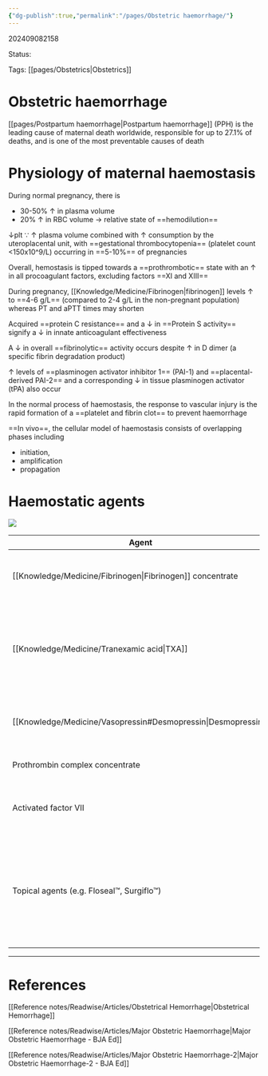 ```yaml
---
{"dg-publish":true,"permalink":"/pages/Obstetric haemorrhage/"}
---
```



202409082158

Status: 

Tags: [[pages/Obstetrics\|Obstetrics]]

# Obstetric haemorrhage
[[pages/Postpartum haemorrhage\|Postpartum haemorrhage]] (PPH) is the leading cause of maternal death worldwide, responsible for up to 27.1% of deaths, and is one of the most preventable causes of death


# Physiology of maternal haemostasis
During normal pregnancy, there is
- 30-50% ↑ in plasma volume
- 20% ↑ in RBC volume
→ relative state of ==hemodilution==

↓plt ∵ ↑ plasma volume combined with ↑ consumption by the uteroplacental unit, with ==gestational thrombocytopenia== (platelet count <150x10^9/L) occurring in ==5-10%== of pregnancies

Overall, hemostasis is tipped towards a ==prothrombotic== state with an ↑ in all procoagulant factors, excluding factors ==XI and XIII==

During pregnancy, [[Knowledge/Medicine/Fibrinogen\|fibrinogen]] levels ↑ to ==4-6 g/L== (compared to 2-4 g/L in the non-pregnant population) whereas PT and aPTT times may shorten

Acquired ==protein C resistance== and a ↓ in ==Protein S activity== signify a ↓ in innate anticoagulant effectiveness

A ↓ in overall ==fibrinolytic== activity occurs despite ↑ in D dimer (a specific fibrin degradation product)

↑ levels of ==plasminogen activator inhibitor 1== (PAI-1) and ==placental-derived PAI-2== and a corresponding ↓ in tissue plasminogen activator (tPA) also occur

In the normal process of haemostasis, the response to vascular injury is the rapid formation of a ==platelet and fibrin clot== to prevent haemorrhage

==In vivo==, the cellular model of haemostasis consists of overlapping phases including 
- initiation, 
- amplification
- propagation


# Haemostatic agents
![](https://i.imgur.com/cG0Y8Hs.png)

| Agent                                                            | Indication                                                               | Considerations                                                                                                                      |
| ---------------------------------------------------------------- | ------------------------------------------------------------------------ | ----------------------------------------------------------------------------------------------------------------------------------- |
| [[Knowledge/Medicine/Fibrinogen\|Fibrinogen]] concentrate                                       | PPH in the setting of hypofibrinogenaemia; DIC, consumptive coagulopathy | Strongly consider if plasma fibrinogen is ==<2 g/L==                                                                                |
| [[Knowledge/Medicine/Tranexamic acid\|TXA]]                   | 1 Gram in the setting of PPH; redose at 30 min if PPH ongoing            | No evidence for prophylactic use for vaginal delivery; limited evidence for prophylactic use during Caesarean delivery              |
| [[Knowledge/Medicine/Vasopressin#Desmopressin\|Desmopressin]] | ==vWF== type 1 patients with PPH                                         | Consider other causes of haemorrhage in this population                                                                             |
| Prothrombin complex concentrate                                  | No current indication during PPH                                         | No evidence for use during PPH                                                                                                      |
| Activated factor VII                                             | Life-threatening PPH                                                     | Limited evidence for its use; consider other agents first                                                                           |
| Topical agents (e.g. Floseal™, Surgiflo™)                        | During Caesarean delivery with bleeding at the surgical site             | Variety of options to choose from, many work via the coagulation cascade. May not be sufficient for haemostasis during a severe PPH |





___
# References
[[Reference notes/Readwise/Articles/Obstetrical Hemorrhage\|Obstetrical Hemorrhage]]

[[Reference notes/Readwise/Articles/Major Obstetric Haemorrhage\|Major Obstetric Haemorrhage - BJA Ed]]

[[Reference notes/Readwise/Articles/Major Obstetric Haemorrhage-2\|Major Obstetric Haemorrhage-2 - BJA Ed]]